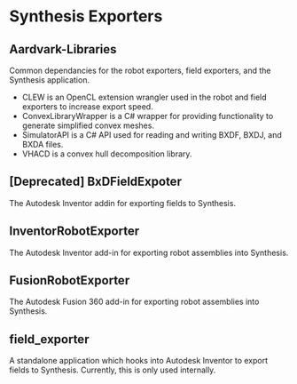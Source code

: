 # Synthesis Exporters

## Aardvark-Libraries
Common dependancies for the robot exporters, field exporters, and the Synthesis application.
* CLEW is an OpenCL extension wrangler used in the robot and field exporters to increase export speed.
* ConvexLibraryWrapper is a C# wrapper for providing functionality to generate simplified convex meshes.
* SimulatorAPI is a C# API used for reading and writing BXDF, BXDJ, and BXDA files.
* VHACD is a convex hull decomposition library.

## [Deprecated] BxDFieldExpoter
The Autodesk Inventor addin for exporting fields to Synthesis.

## InventorRobotExporter
The Autodesk Inventor add-in for exporting robot assemblies into Synthesis.

## FusionRobotExporter
The Autodesk Fusion 360 add-in for exporting robot assemblies into Synthesis.

## field_exporter
A standalone application which hooks into Autodesk Inventor to export fields to Synthesis. Currently, this is only used internally.
